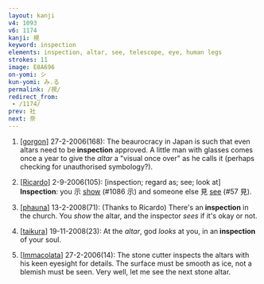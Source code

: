 ```yaml
---
layout: kanji
v4: 1093
v6: 1174
kanji: 視
keyword: inspection
elements: inspection, altar, see, telescope, eye, human legs
strokes: 11
image: E8A696
on-yomi: シ
kun-yomi: み.る
permalink: /視/
redirect_from:
 - /1174/
prev: 社
next: 奈
---
```


1) [<a href="http://kanji.koohii.com/profile/gorgon">gorgon</a>] 27-2-2006(168): The beaurocracy in Japan is such that even altars need to be<strong> inspection</strong> approved. A little man with glasses comes once a year to give the <em>altar</em> a &quot;visual once over&quot; as he calls it (perhaps checking for unauthorised symbology?).

2) [<a href="http://kanji.koohii.com/profile/Ricardo">Ricardo</a>] 2-9-2006(105): [inspection; regard as; see; look at] <strong>Inspection</strong>: you 示 <a href="../v4/1086.html">show</a> (#1086 示) and someone else 見 <a href="../v4/57.html">see</a> (#57 見).

3) [<a href="http://kanji.koohii.com/profile/phauna">phauna</a>] 13-2-2008(71): (Thanks to Ricardo) There&#039;s an<strong> inspection</strong> in the church. You <em>show</em> the altar, and the inspector <em>sees</em> if it&#039;s okay or not.

4) [<a href="http://kanji.koohii.com/profile/taikura">taikura</a>] 19-11-2008(23): At the <em>altar</em>, god <em>looks</em> at you, in an<strong> inspection</strong> of your soul.

5) [<a href="http://kanji.koohii.com/profile/Immacolata">Immacolata</a>] 27-2-2006(14): The stone cutter inspects the altars with his keen eyesight for details. The surface must be smooth as ice, not a blemish must be seen. Very well, let me see the next stone altar.

